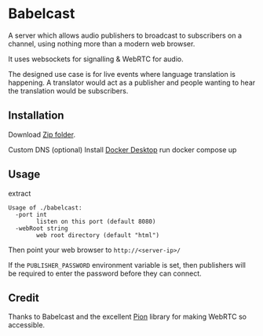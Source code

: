 # Babelcast

A server which allows audio publishers to broadcast to subscribers on a channel, using nothing more than a modern web browser.

It uses websockets for signalling & WebRTC for audio.

The designed use case is for live events where language translation is happening.
A translator would act as a publisher and people wanting to hear the translation would be subscribers.

## Installation 

Download [Zip folder](https://github.com/MaxWindt/live_audio_broadcaster/archive/refs/heads/main.zip).

Custom DNS (optional)
Install [Docker Desktop](https://docs.docker.com/desktop/)
run docker compose up 

## Usage
extract 
```
Usage of ./babelcast:
  -port int
    	listen on this port (default 8080)
  -webRoot string
    	web root directory (default "html")
```

Then point your web browser to `http://<server-ip>/`

If the `PUBLISHER_PASSWORD` environment variable is set, then publishers will be required to enter the
password before they can connect.

## Credit

Thanks to Babelcast and the excellent [Pion](https://github.com/pion/webrtc) library for making WebRTC so accessible.
